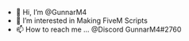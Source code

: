 - 👋 Hi, I’m @GunnarM4
- 👀 I’m interested in Making FiveM Scripts
- 📫 How to reach me ... @Discord GunnarM4#2760

<!---
GunnarM4/GunnarM4 is a ✨ special ✨ repository because its `README.md` (this file) appears on your GitHub profile.
You can click the Preview link to take a look at your changes.
--->
